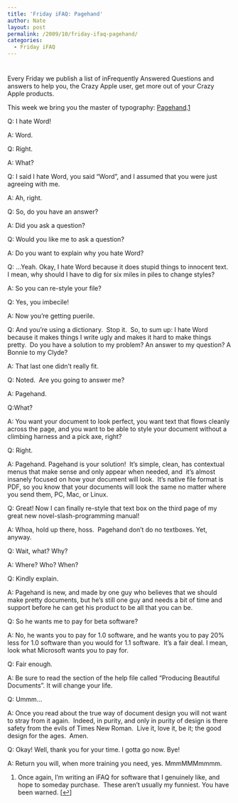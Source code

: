 ```yaml
---
title: 'Friday iFAQ: Pagehand'
author: Nate
layout: post
permalink: /2009/10/friday-ifaq-pagehand/
categories:
  - Friday iFAQ
---
```

# 

Every Friday we publish a list of inFrequently Answered Questions and answers to help you, the Crazy Apple user, get more out of your Crazy Apple products.

This week we bring you the master of typography: [Pagehand][1].[1][2]

 [1]: http://pagehand.com/
 [2]: #footnote_0_567 "Once again, I’m writing an iFAQ for software that I genuinely like, and hope to someday purchase.  These aren’t usually my funniest. You have been warned."

Q: I hate Word!

A: Word.

Q: Right.

A: What?

Q: I said I hate Word, you said “Word”, and I assumed that you were just agreeing with me.

A: Ah, right.

Q: So, do you have an answer?

A: Did you ask a question?

Q: Would you like me to ask a question?

A: Do you want to explain why you hate Word?

Q: …Yeah. Okay, I hate Word because it does stupid things to innocent text.  I mean, why should I have to dig for six miles in piles to change styles?

A: So you can re-style your file?

Q: Yes, you imbecile!

A: Now you’re getting puerile.

Q: And you’re using a dictionary.  Stop it.  So, to sum up: I hate Word because it makes things I write ugly and makes it hard to make things pretty.  Do you have a solution to my problem? An answer to my question? A Bonnie to my Clyde?

A: That last one didn’t really fit.

Q: Noted.  Are you going to answer me?

A: Pagehand.

Q:What?

A: You want your document to look perfect, you want text that flows cleanly across the page, and you want to be able to style your document without a climbing harness and a pick axe, right?

Q: Right.

A: Pagehand. Pagehand is your solution!  It’s simple, clean, has contextual menus that make sense and only appear when needed, and  it’s almost insanely focused on how your document will look.  It’s native file format is PDF, so you know that your documents will look the same no matter where you send them, PC, Mac, or Linux.

Q: Great! Now I can finally re-style that text box on the third page of my great new novel-slash-programming manual!

A: Whoa, hold up there, hoss.  Pagehand don’t do no textboxes. Yet, anyway.

Q: Wait, what? Why?

A: Where? Who? When?

Q: Kindly explain.

A: Pagehand is new, and made by one guy who believes that we should make pretty documents, but he’s still one guy and needs a bit of time and support before he can get his product to be all that you can be.

Q: So he wants me to pay for beta software?

A: No, he wants you to pay for 1.0 software, and he wants you to pay 20% less for 1.0 software than you would for 1.1 software.  It’s a fair deal. I mean, look what Microsoft wants you to pay for.

Q: Fair enough.

A: Be sure to read the section of the help file called “Producing Beautiful Documents”. It will change your life.

Q: Ummm…

A: Once you read about the true way of document design you will not want to stray from it again.  Indeed, in purity, and only in purity of design is there safety from the evils of Times New Roman.  Live it, love it, be it; the good design for the ages.  Amen.

Q: Okay! Well, thank you for your time. I gotta go now. Bye!

A: Return you will, when more training you need, yes. MmmMMMmmmm.

1.  Once again, I’m writing an iFAQ for software that I genuinely like, and hope to someday purchase.  These aren’t usually my funniest. You have been warned. [[↩][3]]

 [3]: #identifier_0_567